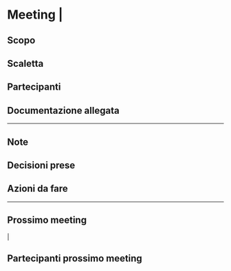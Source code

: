 # Meeting <Data> | <Durata>

## Scopo

## Scaletta

## Partecipanti

## Documentazione allegata

---

## Note

## Decisioni prese

## Azioni da fare

---

## Prossimo meeting

<Data> | <Durata>

## Partecipanti prossimo meeting